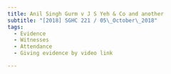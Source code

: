 ```yaml
---
title: Anil Singh Gurm v J S Yeh & Co and another 
subtitle: "[2018] SGHC 221 / 05\_October\_2018"
tags:
  - Evidence
  - Witnesses
  - Attendance
  - Giving evidence by video link

---
```


